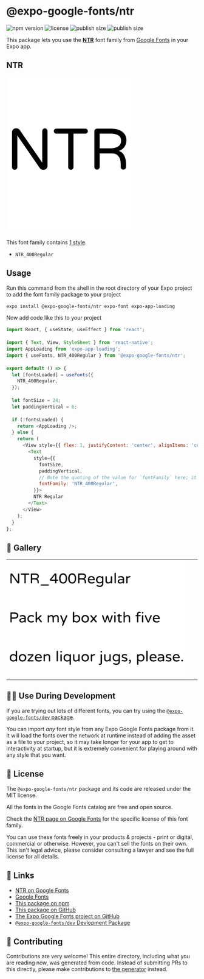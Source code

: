 # @expo-google-fonts/ntr

![npm version](https://flat.badgen.net/npm/v/@expo-google-fonts/ntr)
![license](https://flat.badgen.net/github/license/expo/google-fonts)
![publish size](https://flat.badgen.net/packagephobia/install/@expo-google-fonts/ntr)
![publish size](https://flat.badgen.net/packagephobia/publish/@expo-google-fonts/ntr)

This package lets you use the [**NTR**](https://fonts.google.com/specimen/NTR) font family from [Google Fonts](https://fonts.google.com/) in your Expo app.

## NTR

![NTR](./font-family.png)

This font family contains [1 style](#-gallery).

- `NTR_400Regular`

## Usage

Run this command from the shell in the root directory of your Expo project to add the font family package to your project
```sh
expo install @expo-google-fonts/ntr expo-font expo-app-loading
```

Now add code like this to your project
```js
import React, { useState, useEffect } from 'react';

import { Text, View, StyleSheet } from 'react-native';
import AppLoading from 'expo-app-loading';
import { useFonts, NTR_400Regular } from '@expo-google-fonts/ntr';

export default () => {
  let [fontsLoaded] = useFonts({
    NTR_400Regular,
  });

  let fontSize = 24;
  let paddingVertical = 6;

  if (!fontsLoaded) {
    return <AppLoading />;
  } else {
    return (
      <View style={{ flex: 1, justifyContent: 'center', alignItems: 'center' }}>
        <Text
          style={{
            fontSize,
            paddingVertical,
            // Note the quoting of the value for `fontFamily` here; it expects a string!
            fontFamily: 'NTR_400Regular',
          }}>
          NTR Regular
        </Text>
      </View>
    );
  }
};

```

## 🔡 Gallery


||||
|-|-|-|
|![NTR_400Regular](./NTR_400Regular.ttf.png)||||


## 👩‍💻 Use During Development

If you are trying out lots of different fonts, you can try using the [`@expo-google-fonts/dev` package](https://github.com/expo/google-fonts/tree/master/font-packages/dev#readme).

You can import *any* font style from any Expo Google Fonts package from it. It will load the fonts
over the network at runtime instead of adding the asset as a file to your project, so it may take longer
for your app to get to interactivity at startup, but it is extremely convenient
for playing around with any style that you want.

## 📖 License

The `@expo-google-fonts/ntr` package and its code are released under the MIT license.

All the fonts in the Google Fonts catalog are free and open source.

Check the [NTR page on Google Fonts](https://fonts.google.com/specimen/NTR) for the specific license of this font family.

You can use these fonts freely in your products & projects - print or digital, commercial or otherwise. However, you can't sell the fonts on their own. This isn't legal advice, please consider consulting a lawyer and see the full license for all details.

## 🔗 Links

- [NTR on Google Fonts](https://fonts.google.com/specimen/NTR)
- [Google Fonts](https://fonts.google.com/)
- [This package on npm](https://www.npmjs.com/package/@expo-google-fonts/ntr)
- [This package on GitHub](https://github.com/expo/google-fonts/tree/master/font-packages/ntr)
- [The Expo Google Fonts project on GitHub](https://github.com/expo/google-fonts)
- [`@expo-google-fonts/dev` Devlopment Package](https://github.com/expo/google-fonts/tree/master/font-packages/dev)

## 🤝 Contributing

Contributions are very welcome! This entire directory, including what you are reading now, was generated from code. Instead of submitting PRs to this directly, please make contributions to [the generator](https://github.com/expo/google-fonts/tree/master/packages/generator) instead.
